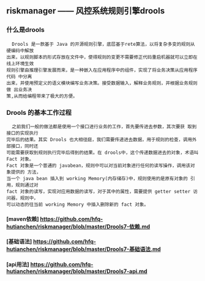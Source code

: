 ## riskmanager —— 风控系统规则引擎drools
### 什么是drools
      Drools 是一款基于 Java 的开源规则引擎，底层基于rete算法，以将复杂多变的规则从硬编码中解放
    出来，以规则脚本的形式存放在文件中，使得规则的变更不需要修正代码重启机器就可以立即在线上环境生效
    规则引擎由推理引擎发展而来，是一种嵌入在应用程序中的组件，实现了将业务决策从应用程序代码 中分离
    出来，并使用预定义的语义模块编写业务决策。接受数据输入，解释业务规则，并根据业务规则做 出业务决
    策,从而给编程带来了极大的方便。
    
### Drools 的基本工作过程
      之前我们一般的做法都是使用一个接口进行业务的工作，首先要传进去参数，其次要获 取到接口的实现执行
    完毕后的结果。其实 Drools 也大相径庭，我们需要传递进去数据，用于规则的检查，调用外部接口，同时还
    可能需要获取到规则执行完毕后得到的结果。在 drools中，这个传递数据进去的对象，术语叫 Fact 对象。
    Fact 对象是一个普通的 javabean，规则中可以对当前对象进行任何的读写操作，调用该对象提供的 方法，
    当一个 java bean 插入到 working Memory(内存储存)中，规则使用的是原有对象的 引用，规则通过对 
    fact 对象的读写，实现对应用数据的读写，对于其中的属性，需要提供 getter setter 访问器，规则中，
    可以动态的往当前 working Memory 中插入删除新的 fact 对象。

#### [maven依赖] https://github.com/hfq-hutianchen/riskmanager/blob/master/Drools7-依赖.md
#### [基础语法]   https://github.com/hfq-hutianchen/riskmanager/blob/master/Drools7-基础语法.md
#### [api用法]   https://github.com/hfq-hutianchen/riskmanager/blob/master/Drools7-api.md



